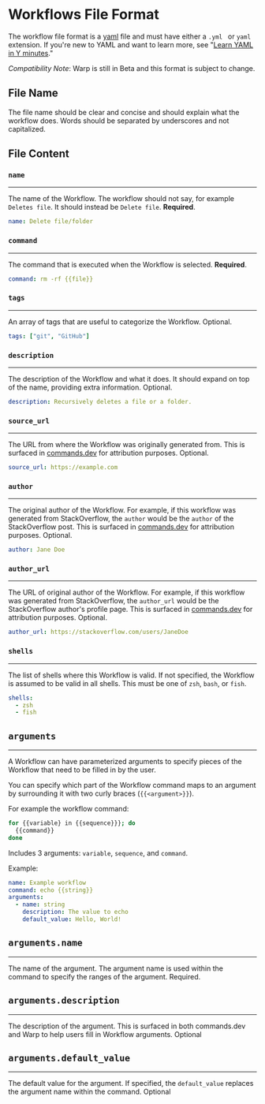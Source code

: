 # Workflows File Format

The workflow file format is a [yaml](https://yaml.org/) file and must have either a `.yml ` or `yaml` extension. If you're new to YAML and want to learn more, see "[Learn YAML in Y minutes](https://learnxinyminutes.com/docs/yaml/)."

_Compatibility Note_: Warp is still in Beta and this format is subject to change.

## File Name

The file name should be clear and concise and should explain what the workflow does. Words should be separated by underscores and not capitalized.

## File Content

### `name`
---
The name of the Workflow. The workflow should not say, for example `Deletes file`. It should instead be `Delete file`. **Required**.

```yaml
name: Delete file/folder
```

### `command`
----
The command that is executed when the Workflow is selected. **Required**.

```yaml
command: rm -rf {{file}}
```

### `tags`
----
An array of tags that are useful to categorize the Workflow. Optional.

```yaml
tags: ["git", "GitHub"]
```

### `description`
----
The description of the Workflow and what it does. It should expand on top of the name, providing extra information. Optional.

```yaml
description: Recursively deletes a file or a folder.
```

### `source_url`
----
The URL from where the Workflow was originally generated from. This is surfaced in [commands.dev](https://www.commands.dev/) for attribution purposes. Optional.

```yaml
source_url: https://example.com
```

### `author`
----
The original author of the Workflow. For example, if this workflow was generated from StackOverflow, the `author` would be the `author` of the StackOverflow post. This is surfaced in [commands.dev](https://www.commands.dev/) for attribution purposes. Optional.

```yaml
author: Jane Doe
```

### `author_url`
----
The URL of original author of the Workflow. For example, if this workflow was generated from StackOverflow, the `author_url` would be the StackOverflow author's profile page. This is surfaced in [commands.dev](https://www.commands.dev/) for attribution purposes. Optional.

```yaml
author_url: https://stackoverflow.com/users/JaneDoe
```

### `shells`
----
The list of shells where this Workflow is valid. If not specified, the Workflow is assumed to be valid in all shells. This must be one of `zsh`, `bash`, or  `fish`.

```yaml
shells:
  - zsh
  - fish
```

## `arguments`
----
A Workflow can have parameterized arguments to specify pieces of the Workflow that need to be filled in by the user.

You can specify which part of the Workflow command maps to an argument by surrounding it with two curly braces (`{{<argument>}}`).

For example the workflow command:
```bash
for {{variable} in {{sequence}}}; do
  {{command}}
done
```
Includes 3 arguments: `variable`, `sequence`, and `command`.

Example: 
```yaml
name: Example workflow
command: echo {{string}}
arguments:
  - name: string
    description: The value to echo
    default_value: Hello, World!
```

## `arguments.name` 
-----
The name of the argument. The argument name is used within the command to specify the ranges of the argument. Required.


## `arguments.description` 
-----
The description of the argument. This is surfaced in both commands.dev and Warp to help users fill in Workflow arguments. Optional


## `arguments.default_value`
-----
The default value for the argument. If specified, the `default_value` replaces the argument name within the command. Optional